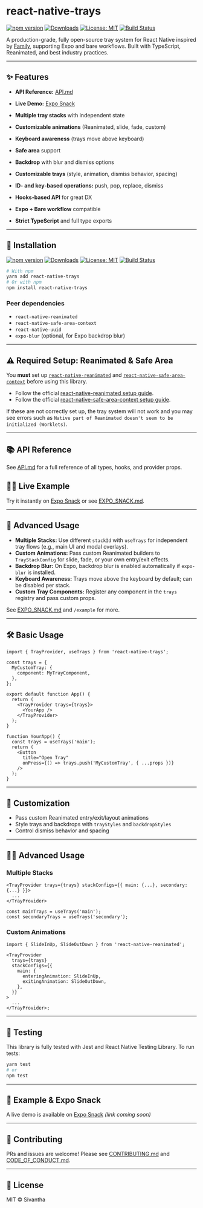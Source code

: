 # react-native-trays

[![npm version](https://img.shields.io/npm/v/react-native-trays.svg)](https://www.npmjs.com/package/react-native-trays)
[![Downloads](https://img.shields.io/npm/dm/react-native-trays.svg)](https://www.npmjs.com/package/react-native-trays)
[![License: MIT](https://img.shields.io/badge/License-MIT-yellow.svg)](LICENSE)
[![Build Status](https://github.com/sivantha/react-native-trays/actions/workflows/ci.yml/badge.svg)](https://github.com/sivantha/react-native-trays/actions)

A production-grade, fully open-source tray system for React Native inspired by [Family](https://benji.org/family-values), supporting Expo and bare workflows. Built with TypeScript, Reanimated, and best industry practices.

---

## ✨ Features

- **API Reference:** [API.md](./API.md)
- **Live Demo:** [Expo Snack](https://snack.expo.dev/@sivantha96/react-native-trays-demo)

- **Multiple tray stacks** with independent state
- **Customizable animations** (Reanimated, slide, fade, custom)
- **Keyboard awareness** (trays move above keyboard)
- **Safe area** support
- **Backdrop** with blur and dismiss options
- **Customizable trays** (style, animation, dismiss behavior, spacing)
- **ID- and key-based operations:** push, pop, replace, dismiss
- **Hooks-based API** for great DX
- **Expo + Bare workflow** compatible
- **Strict TypeScript** and full type exports

---

## 🚀 Installation

[![npm version](https://img.shields.io/npm/v/react-native-trays.svg)](https://www.npmjs.com/package/react-native-trays)
[![Downloads](https://img.shields.io/npm/dm/react-native-trays.svg)](https://www.npmjs.com/package/react-native-trays)
[![License: MIT](https://img.shields.io/badge/License-MIT-yellow.svg)](LICENSE)
[![Build Status](https://github.com/sivantha/react-native-trays/actions/workflows/ci.yml/badge.svg)](https://github.com/sivantha/react-native-trays/actions)

```sh
# With npm
yarn add react-native-trays
# Or with npm
npm install react-native-trays
```

### Peer dependencies

- `react-native-reanimated`
- `react-native-safe-area-context`
- `react-native-uuid`
- `expo-blur` (optional, for Expo backdrop blur)

---

## ⚠️ Required Setup: Reanimated & Safe Area

You **must** set up [`react-native-reanimated`](https://docs.swmansion.com/react-native-reanimated/docs/fundamentals/installation/) and [`react-native-safe-area-context`](https://github.com/th3rdwave/react-native-safe-area-context#installation) before using this library.

- Follow the official [react-native-reanimated setup guide](https://docs.swmansion.com/react-native-reanimated/docs/fundamentals/installation/).
- Follow the official [react-native-safe-area-context setup guide](https://github.com/th3rdwave/react-native-safe-area-context#installation).

If these are not correctly set up, the tray system will not work and you may see errors such as `Native part of Reanimated doesn't seem to be initialized (Worklets)`.

---

## 📚 API Reference

See [API.md](./API.md) for a full reference of all types, hooks, and provider props.

## 🧑‍💻 Live Example

Try it instantly on [Expo Snack](https://snack.expo.dev/@sivantha96/react-native-trays-demo) or see [EXPO_SNACK.md](./EXPO_SNACK.md).

---

## 🧠 Advanced Usage

- **Multiple Stacks:** Use different `stackId` with `useTrays` for independent tray flows (e.g., main UI and modal overlays).
- **Custom Animations:** Pass custom Reanimated builders to `TrayStackConfig` for slide, fade, or your own entry/exit effects.
- **Backdrop Blur:** On Expo, backdrop blur is enabled automatically if `expo-blur` is installed.
- **Keyboard Awareness:** Trays move above the keyboard by default; can be disabled per stack.
- **Custom Tray Components:** Register any component in the `trays` registry and pass custom props.

See [EXPO_SNACK.md](./EXPO_SNACK.md) and `/example` for more.

---

## 🛠 Basic Usage

```tsx
import { TrayProvider, useTrays } from 'react-native-trays';

const trays = {
  MyCustomTray: {
    component: MyTrayComponent,
  },
};

export default function App() {
  return (
    <TrayProvider trays={trays}>
      <YourApp />
    </TrayProvider>
  );
}

function YourApp() {
  const trays = useTrays('main');
  return (
    <Button
      title="Open Tray"
      onPress={() => trays.push('MyCustomTray', { ...props })}
    />
  );
}
```

---

<!-- See [API.md](./API.md) for the full API reference. -->

## 🎨 Customization

- Pass custom Reanimated entry/exit/layout animations
- Style trays and backdrops with `trayStyles` and `backdropStyles`
- Control dismiss behavior and spacing

---

## 🧑‍💻 Advanced Usage

### Multiple Stacks

```tsx
<TrayProvider trays={trays} stackConfigs={{ main: {...}, secondary: {...} }}>
  ...
</TrayProvider>

const mainTrays = useTrays('main');
const secondaryTrays = useTrays('secondary');
```

### Custom Animations

```tsx
import { SlideInUp, SlideOutDown } from 'react-native-reanimated';

<TrayProvider
  trays={trays}
  stackConfigs={{
    main: {
      enteringAnimation: SlideInUp,
      exitingAnimation: SlideOutDown,
    },
  }}
>
  ...
</TrayProvider>;
```

---

## 🧪 Testing

This library is fully tested with Jest and React Native Testing Library. To run tests:

```sh
yarn test
# or
npm test
```

---

## 📱 Example & Expo Snack

A live demo is available on [Expo Snack](https://snack.expo.dev/) _(link coming soon)_

---

## 🤝 Contributing

PRs and issues are welcome! Please see [CONTRIBUTING.md](CONTRIBUTING.md) and [CODE_OF_CONDUCT.md](CODE_OF_CONDUCT.md).

---

## 📄 License

MIT © Sivantha
